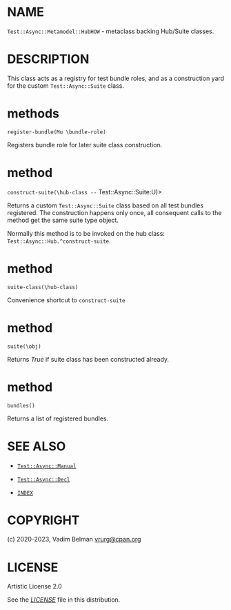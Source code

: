 # NAME

`Test::Async::Metamodel::HubHOW` - metaclass backing Hub/Suite classes.

# DESCRIPTION

This class acts as a registry for test bundle roles, and as a construction yard for the custom `Test::Async::Suite` class.

# methods

`register-bundle(Mu \bundle-role)`

Registers bundle role for later suite class construction.

# method

`construct-suite(\hub-class --` Test::Async::Suite:U)\>

Returns a custom `Test::Async::Suite` class based on all test bundles registered. The construction happens only once, all consequent calls to the method get the same suite type object.

Normally this method is to be invoked on the hub class: `Test::Async::Hub.^construct-suite`.

# method

`suite-class(\hub-class)`

Convenience shortcut to `construct-suite`

# method

`suite(\obj)`

Returns *True* if suite class has been constructed already.

# method

`bundles()`

Returns a list of registered bundles.

# SEE ALSO

  - [`Test::Async::Manual`](../Manual.md)

  - [`Test::Async::Decl`](../Decl.md)

  - [`INDEX`](../../../../../INDEX.md)

# COPYRIGHT

(c) 2020-2023, Vadim Belman <vrurg@cpan.org>

# LICENSE

Artistic License 2.0

See the [*LICENSE*](../../../../../LICENSE) file in this distribution.
